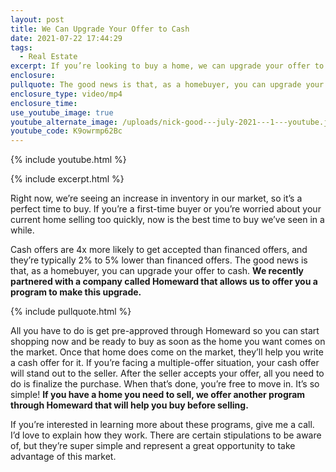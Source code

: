```yaml
---
layout: post
title: We Can Upgrade Your Offer to Cash
date: 2021-07-22 17:44:29
tags:
  - Real Estate
excerpt: If you’re looking to buy a home, we can upgrade your offer to cash.
enclosure:
pullquote: The good news is that, as a homebuyer, you can upgrade your offer to cash.
enclosure_type: video/mp4
enclosure_time:
use_youtube_image: true
youtube_alternate_image: /uploads/nick-good---july-2021---1---youtube.jpeg
youtube_code: K9owrmp62Bc
---
```

{% include youtube.html %}

{% include excerpt.html %}

Right now, we’re seeing an increase in inventory in our market, so it’s a perfect time to buy. If you’re a first-time buyer or you’re worried about your current home selling too quickly, now is the best time to buy we’ve seen in a while.&nbsp;

Cash offers are 4x more likely to get accepted than financed offers, and they’re typically 2% to 5% lower than financed offers. The good news is that, as a homebuyer, you can upgrade your offer to cash. **We recently partnered with a company called Homeward that allows us to offer you a program to make this upgrade.&nbsp;**

{% include pullquote.html %}

All you have to do is get pre-approved through Homeward so you can start shopping now and be ready to buy as soon as the home you want comes on the market. Once that home does come on the market, they’ll help you write a cash offer for it. If you’re facing a multiple-offer situation, your cash offer will stand out to the seller. After the seller accepts your offer, all you need to do is finalize the purchase. When that’s done, you’re free to move in. It’s so simple\! **If you have a home you need to sell, we offer another program through Homeward that will help you buy before selling.&nbsp;**

If you’re interested in learning more about these programs, give me a call. I’d love to explain how they work. There are certain stipulations to be aware of, but they’re super simple and represent a great opportunity to take advantage of this market.&nbsp;<br>&nbsp;

